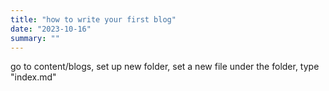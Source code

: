 ```yaml
---
title: "how to write your first blog"
date: "2023-10-16"
summary: ""
---
```


go to content/blogs, set up new folder, set a new file under the folder, type "index.md"


